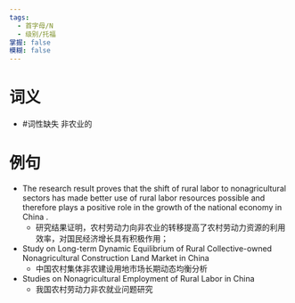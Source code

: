```yaml
---
tags:
  - 首字母/N
  - 级别/托福
掌握: false
模糊: false
---
```

# 词义
- #词性缺失 非农业的
# 例句
- The research result proves that the shift of rural labor to nonagricultural sectors has made better use of rural labor resources possible and therefore plays a positive role in the growth of the national economy in China .
	- 研究结果证明，农村劳动力向非农业的转移提高了农村劳动力资源的利用效率，对国民经济增长具有积极作用；
- Study on Long-term Dynamic Equilibrium of Rural Collective-owned Nonagricultural Construction Land Market in China
	- 中国农村集体非农建设用地市场长期动态均衡分析
- Studies on Nonagricultural Employment of Rural Labor in China
	- 我国农村劳动力非农就业问题研究
